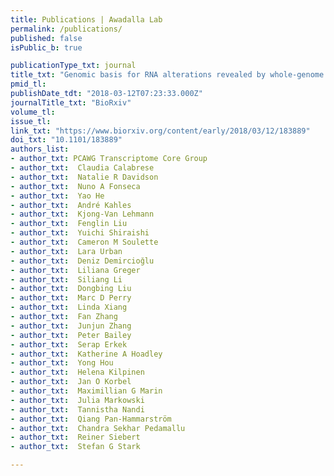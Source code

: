 ```yaml
---
title: Publications | Awadalla Lab
permalink: /publications/
published: false
isPublic_b: true

publicationType_txt: journal
title_txt: "Genomic basis for RNA alterations revealed by whole-genome analyses of 27 cancer types."
pmid_tl: 
publishDate_tdt: "2018-03-12T07:23:33.000Z"
journalTitle_txt: "BioRxiv"
volume_tl: 
issue_tl:
link_txt: "https://www.biorxiv.org/content/early/2018/03/12/183889"
doi_txt: "10.1101/183889"
authors_list: 
- author_txt: PCAWG Transcriptome Core Group
- author_txt:  Claudia Calabrese
- author_txt:  Natalie R Davidson
- author_txt:  Nuno A Fonseca
- author_txt:  Yao He
- author_txt:  André Kahles
- author_txt:  Kjong-Van Lehmann
- author_txt:  Fenglin Liu
- author_txt:  Yuichi Shiraishi
- author_txt:  Cameron M Soulette
- author_txt:  Lara Urban
- author_txt:  Deniz Demircioğlu
- author_txt:  Liliana Greger
- author_txt:  Siliang Li
- author_txt:  Dongbing Liu
- author_txt:  Marc D Perry
- author_txt:  Linda Xiang
- author_txt:  Fan Zhang
- author_txt:  Junjun Zhang
- author_txt:  Peter Bailey
- author_txt:  Serap Erkek
- author_txt:  Katherine A Hoadley
- author_txt:  Yong Hou
- author_txt:  Helena Kilpinen
- author_txt:  Jan O Korbel
- author_txt:  Maximillian G Marin
- author_txt:  Julia Markowski
- author_txt:  Tannistha Nandi
- author_txt:  Qiang Pan-Hammarström
- author_txt:  Chandra Sekhar Pedamallu
- author_txt:  Reiner Siebert
- author_txt:  Stefan G Stark

---
```

